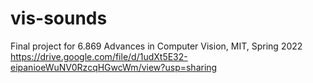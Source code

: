 # vis-sounds
Final project for 6.869 Advances in Computer Vision, MIT, Spring 2022
https://drive.google.com/file/d/1udXt5E32-eipanioeWuNV0RzcqHGwcWm/view?usp=sharing
